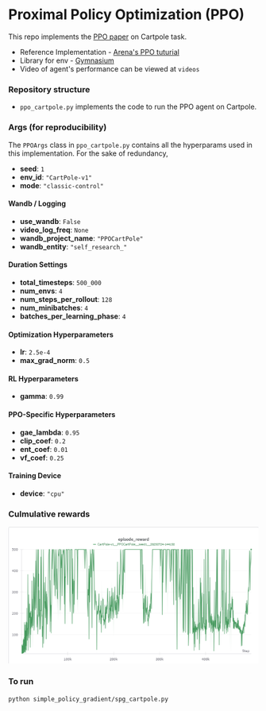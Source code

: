 # Proximal Policy Optimization (PPO)

This repo implements the [PPO paper](https://arxiv.org/pdf/1707.06347) on Cartpole task.

- Reference Implementation - [Arena's PPO tuturial](https://arena-chapter2-rl.streamlit.app/[2.3]_PPO)
- Library for env - [Gymnasium](https://gymnasium.farama.org/)
- Video of agent's performance can be viewed at `videos`

### Repository structure

- `ppo_cartpole.py` implements the code to run the PPO agent on Cartpole.

### Args (for reproducibility)

The `PPOArgs` class in `ppo_cartpole.py` contains all the hyperparams used in this implementation. For the sake of redundancy,

- **seed**: `1`
- **env_id**: `"CartPole-v1"`
- **mode**: `"classic-control"`

#### Wandb / Logging

- **use_wandb**: `False`
- **video_log_freq**: `None`
- **wandb_project_name**: `"PPOCartPole"`
- **wandb_entity**: `"self_research_"`

#### Duration Settings

- **total_timesteps**: `500_000`
- **num_envs**: `4`
- **num_steps_per_rollout**: `128`
- **num_minibatches**: `4`
- **batches_per_learning_phase**: `4`

#### Optimization Hyperparameters

- **lr**: `2.5e-4`
- **max_grad_norm**: `0.5`

#### RL Hyperparameters

- **gamma**: `0.99`

#### PPO-Specific Hyperparameters

- **gae_lambda**: `0.95`
- **clip_coef**: `0.2`
- **ent_coef**: `0.01`
- **vf_coef**: `0.25`

#### Training Device

- **device**: `"cpu"`

### Culmulative rewards

![rewards](assets/episode_reward.png)

### To run

`python simple_policy_gradient/spg_cartpole.py`
